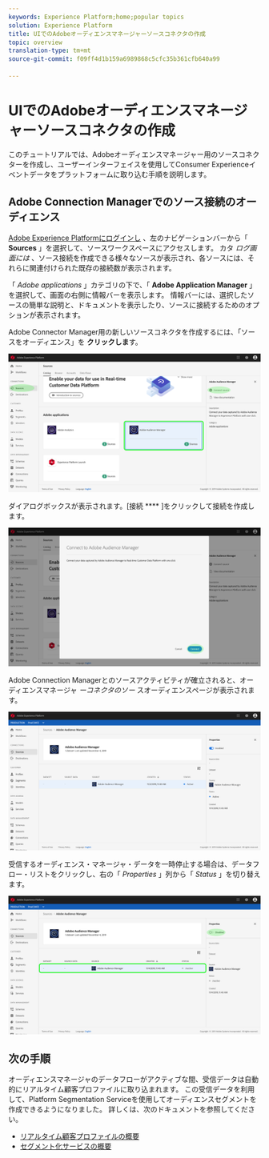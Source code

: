 ```yaml
---
keywords: Experience Platform;home;popular topics
solution: Experience Platform
title: UIでのAdobeオーディエンスマネージャーソースコネクタの作成
topic: overview
translation-type: tm+mt
source-git-commit: f09ff4d1b159a6989868c5cfc35b361cfb640a99

---
```



# UIでのAdobeオーディエンスマネージャーソースコネクタの作成

このチュートリアルでは、Adobeオーディエンスマネージャー用のソースコネクターを作成し、ユーザーインターフェイスを使用してConsumer Experienceイベントデータをプラットフォームに取り込む手順を説明します。

## Adobe Connection Managerでのソース接続のオーディエンス

<a href="https://platform.adobe.com" target="_blank">Adobe Experience Platformにログインし</a> 、左のナビゲーションバーから「 **Sources** 」を選択して、ソースワークスペースにアクセスします。 カタ *ログ画面には* 、ソース接続を作成できる様々なソースが表示され、各ソースには、それらに関連付けられた既存の接続数が表示されます。

「 *Adobe applications* 」カテゴリの下で、「 **Adobe Application Manager** 」を選択して、画面の右側に情報バーを表示します。 情報バーには、選択したソースの簡単な説明と、ドキュメントを表示したり、ソースに接続するためのオプションが表示されます。

Adobe Connector Manager用の新しいソースコネクタを作成するには、「ソースをオーディエンス」を **クリックしま**&#x200B;す。

![](../../../../images/tutorials/create/aam/aam_catalog.png)

ダイアログボックスが表示されます。[接続 **** ]をクリックして接続を作成します。

![](../../../../images/tutorials/create/aam/aam_connect_full.png)

Adobe Connection Managerとのソースアクティビティが確立されると、オーディエンスマネージャ *ーコネクタのソー* スオーディエンスページが表示されます。

![](../../../../images/tutorials/create/aam/aam_flow.png)

受信するオーディエンス・マネージャ・データを一時停止する場合は、データフロー・リストをクリックし、右の「 *Properties* 」列から「 *Status* 」を切り替えます。

![](../../../../images/tutorials/create/aam/aam_flow_disable.png)

## 次の手順

オーディエンスマネージャのデータフローがアクティブな間、受信データは自動的にリアルタイム顧客プロファイルに取り込まれます。 この受信データを利用して、Platform Segmentation Serviceを使用してオーディエンスセグメントを作成できるようになりました。 詳しくは、次のドキュメントを参照してください。

- [リアルタイム顧客プロファイルの概要](../../../../../profile/home.md)
- [セグメント化サービスの概要](../../../../../segmentation/home.md)